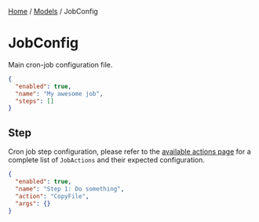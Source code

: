 [Home](/README.md) / [Models](/docs/models/README.md) / JobConfig

# JobConfig
Main cron-job configuration file.

```json
{
  "enabled": true,
  "name": "My awesome job",
  "steps": []
}
```

## Step
Cron job step configuration, please refer to the [available actions page](/docs/job-actions/README.md) for a complete list of `JobActions` and their expected configuration.

```json
{
  "enabled": true,
  "name": "Step 1: Do something",
  "action": "CopyFile",
  "args": {}
}
```